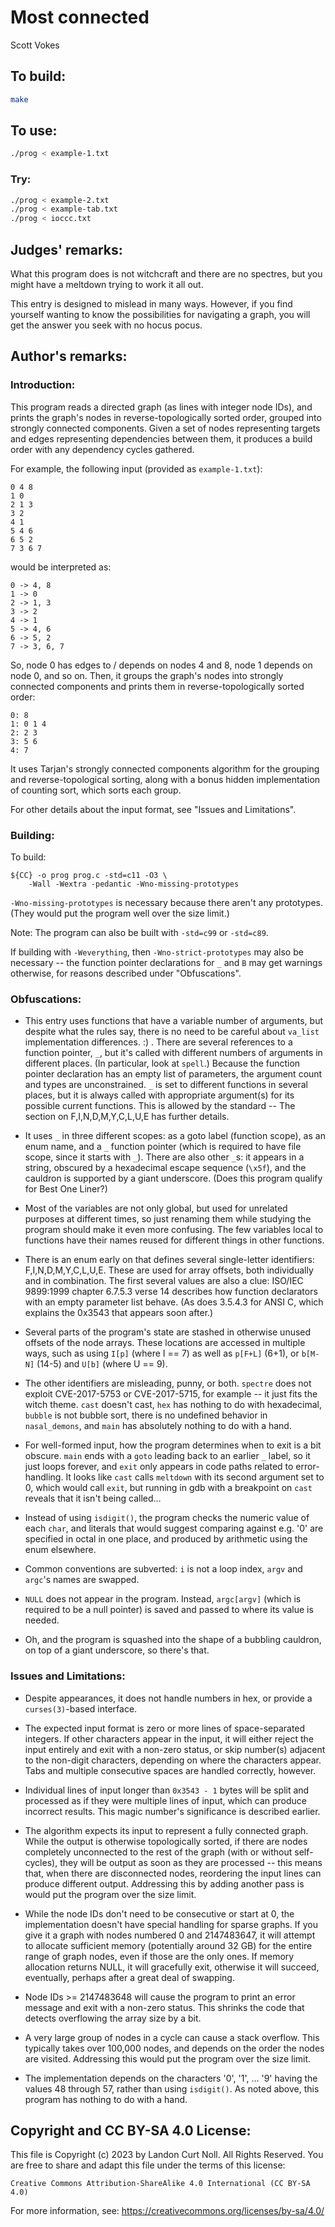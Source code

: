 # Most connected

Scott Vokes


## To build:

```sh
make
```


## To use:

```sh
./prog < example-1.txt
```


### Try:

```sh
./prog < example-2.txt
./prog < example-tab.txt
./prog < ioccc.txt
```


## Judges' remarks:

What this program does is not witchcraft and there are no spectres, but you
might have a meltdown trying to work it all out.

This entry is designed to mislead in many ways. However, if you find yourself
wanting to know the possibilities for navigating a graph, you will get the
answer you seek with no hocus pocus.


## Author's remarks:

### Introduction:

This program reads a directed graph (as lines with integer node IDs),
and prints the graph's nodes in reverse-topologically sorted order,
grouped into strongly connected components. Given a set of nodes
representing targets and edges representing dependencies between them,
it produces a build order with any dependency cycles gathered.

For example, the following input (provided as `example-1.txt`):

    0 4 8
    1 0
    2 1 3
    3 2
    4 1
    5 4 6
    6 5 2
    7 3 6 7

would be interpreted as:

    0 -> 4, 8
    1 -> 0
    2 -> 1, 3
    3 -> 2
    4 -> 1
    5 -> 4, 6
    6 -> 5, 2
    7 -> 3, 6, 7

So, node 0 has edges to / depends on nodes 4 and 8, node 1 depends on
node 0, and so on. Then, it groups the graph's nodes into
strongly connected components and prints them in reverse-topologically
sorted order:

    0: 8
    1: 0 1 4
    2: 2 3
    3: 5 6
    4: 7

It uses Tarjan's strongly connected components algorithm for the
grouping and reverse-topological sorting, along with a bonus hidden
implementation of counting sort, which sorts each group.

For other details about the input format, see "Issues and
Limitations".

### Building:

To build:

    ${CC} -o prog prog.c -std=c11 -O3 \
        -Wall -Wextra -pedantic -Wno-missing-prototypes

`-Wno-missing-prototypes` is necessary because there aren't any
prototypes. (They would put the program well over the size limit.)

Note: The program can also be built with `-std=c99` or `-std=c89`.

If building with `-Weverything`, then `-Wno-strict-prototypes`
may also be necessary -- the function pointer declarations for
`_` and `B` may get warnings otherwise, for reasons described
under "Obfuscations".

### Obfuscations:

- This entry uses functions that have a variable number of arguments,
  but despite what the rules say, there is no need to be careful about
  `va_list` implementation differences. :) . There are several
  references to a function pointer, `_`, but it's called with different
  numbers of arguments in different places. (In particular, look at
  `spell`.) Because the function pointer declaration has an empty list
  of parameters, the argument count and types are unconstrained. `_` is
  set to different functions in several places, but it is always called
  with appropriate argument(s) for its possible current functions. This
  is allowed by the standard -- The section on F,I,N,D,M,Y,C,L,U,E has
  further details.

- It uses `_` in three different scopes: as a goto label (function
  scope), as an enum name, and a `_` function pointer (which is required
  to have file scope, since it starts with `_`). There are also other
  `_`s: it appears in a string, obscured by a hexadecimal escape sequence
  (`\x5f`), and the cauldron is supported by a giant underscore.
  (Does this program qualify for Best One Liner?)

- Most of the variables are not only global, but used for unrelated
  purposes at different times, so just renaming them while studying the
  program should make it even more confusing. The few variables local to
  functions have their names reused for different things in other
  functions.

- There is an enum early on that defines several single-letter
  identifiers: F,I,N,D,M,Y,C,L,U,E. These are used for array offsets,
  both individually and in combination. The first several values are
  also a clue: ISO/IEC 9899:1999 chapter 6.7.5.3 verse 14 describes how
  function declarators with an empty parameter list behave. (As does
  3.5.4.3 for ANSI C, which explains the 0x3543 that appears soon
  after.)

- Several parts of the program's state are stashed in otherwise unused
  offsets of the node arrays. These locations are accessed in multiple
  ways, such as using `I[p]` (where I == 7) as well as `p[F+L]` (6+1),
  or `b[M-N]` (14-5) and `U[b]` (where U == 9).

- The other identifiers are misleading, punny, or both. `spectre` does
  not exploit CVE-2017-5753 or CVE-2017-5715, for example -- it just fits
  the witch theme. `cast` doesn't cast, `hex` has nothing to do with
  hexadecimal, `bubble` is not bubble sort, there is no undefined
  behavior in `nasal_demons`, and `main` has absolutely nothing to do
  with a hand.

- For well-formed input, how the program determines when to exit is a
  bit obscure. `main` ends with a `goto` leading back to an earlier `_`
  label, so it just loops forever, and `exit` only appears in code paths
  related to error-handling. It looks like `cast` calls `meltdown` with
  its second argument set to 0, which would call `exit`, but running in
  gdb with a breakpoint on `cast` reveals that it isn't being called...

- Instead of using `isdigit()`, the program checks the numeric value of
  each `char`, and literals that would suggest comparing against e.g. '0'
  are specified in octal in one place, and produced by arithmetic using
  the enum elsewhere.

- Common conventions are subverted: `i` is not a loop index, `argv` and
  `argc`'s names are swapped.

- `NULL` does not appear in the program. Instead, `argc[argv]` (which is
  required to be a null pointer) is saved and passed to where its value
  is needed.

- Oh, and the program is squashed into the shape of a bubbling cauldron,
  on top of a giant underscore, so there's that.

### Issues and Limitations:

- Despite appearances, it does not handle numbers in hex, or provide
  a `curses(3)`-based interface.

- The expected input format is zero or more lines of space-separated
  integers. If other characters appear in the input, it will either
  reject the input entirely and exit with a non-zero status, or skip
  number(s) adjacent to the non-digit characters, depending on where the
  characters appear. Tabs and multiple consecutive spaces are handled
  correctly, however.

- Individual lines of input longer than `0x3543 - 1` bytes will be
  split and processed as if they were multiple lines of input, which can
  produce incorrect results. This magic number's significance is
  described earlier.

- The algorithm expects its input to represent a fully connected graph.
  While the output is otherwise topologically sorted, if there are nodes
  completely unconnected to the rest of the graph (with or without
  self-cycles), they will be output as soon as they are processed --
  this means that, when there are disconnected nodes, reordering the
  input lines can produce different output. Addressing this by adding
  another pass is would put the program over the size limit.

- While the node IDs don't need to be consecutive or start at 0, the
  implementation doesn't have special handling for sparse graphs. If you
  give it a graph with nodes numbered 0 and 2147483647, it will attempt
  to allocate sufficient memory (potentially around 32 GB) for the
  entire range of graph nodes, even if those are the only ones. If
  memory allocation returns NULL, it will gracefully exit, otherwise it
  will succeed, eventually, perhaps after a great deal of swapping.

- Node IDs >= 2147483648 will cause the program to print an error
  message and exit with a non-zero status. This shrinks the code that
  detects overflowing the array size by a bit.

- A very large group of nodes in a cycle can cause a stack overflow.
  This typically takes over 100,000 nodes, and depends on the order the
  nodes are visited. Addressing this would put the program over the size
  limit.

- The implementation depends on the characters '0', '1', ... '9' having
  the values 48 through 57, rather than using `isdigit()`. As noted
  above, this program has nothing to do with a hand.


## Copyright and CC BY-SA 4.0 License:

This file is Copyright (c) 2023 by Landon Curt Noll.  All Rights Reserved.
You are free to share and adapt this file under the terms of this license:

    Creative Commons Attribution-ShareAlike 4.0 International (CC BY-SA 4.0)

For more information, see: https://creativecommons.org/licenses/by-sa/4.0/
